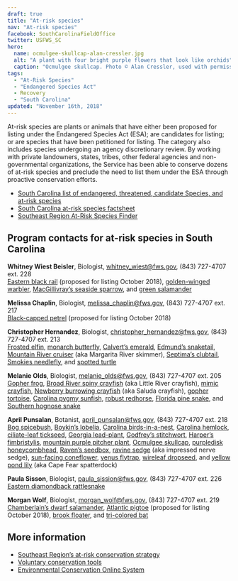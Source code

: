 ```yaml
---
draft: true
title: "At-risk species"
nav: "At-risk species"
facebook: SouthCarolinaFieldOffice
twitter: USFWS_SC
hero:
  name: ocmulgee-skullcap-alan-cressler.jpg
  alt: "A plant with four bright purple flowers that look like orchids"
  caption: "Ocmulgee skullcap. Photo © Alan Cressler, used with permission."
tags:
  - "At-Risk Species"
  - "Endangered Species Act"
  - Recovery
  - "South Carolina"
updated: "November 16th, 2018"
---
```


At-risk species are plants or animals that have either been proposed for listing under the Endangered Species Act (ESA); are candidates for listing; or are species that have been petitioned for listing. The category also includes species undergoing an agency discretionary review. By working with private landowners, states, tribes, other federal agencies and non-governmental organizations, the Service has been able to conserve dozens of at-risk species and preclude the need to list them under the ESA through proactive conservation efforts.

- [South Carolina list of endangered, threatened, candidate Species, and at-risk species]()
- [South Carolina at-risk species factsheet](/pdf/fact-sheet/south-carolina-esfo-at-risk-species.pdf)
- [Southeast Region At-Risk Species Finder](/finder/#/species/list)

## Program contacts for at-risk species in South Carolina

**Whitney Wiest Beisler**, Biologist, [whitney_wiest@fws.gov](mailto:whitney_wiest@fws.gov), (843) 727-4707 ext. 228  
[Eastern black rail](/wildlife/birds/eastern-black-rail) (proposed for listing October 2018), [golden-winged warbler](/pdf/fact-sheet/golden-winged-warbler.pdf), [MacGillivray’s seaside sparrow](/pdf/fact-sheet/macgilivrays-seaside-sparrow.pdf), and [green salamander](/pdf/fact-sheet/green-salamander.pdf)

**Melissa Chaplin**, Biologist, [melissa_chaplin@fws.gov](mailto:melissa_chaplin@fws.gov), (843) 727-4707 ext. 217  
[Black-capped petrel](/wildlife/birds/black-capped-petrel) (proposed for listing October 2018)

**Christopher Hernandez**, Biologist, [christopher_hernandez@fws.gov](mailto:christopher_hernandez@fws.gov), (843) 727-4707 ext. 213  
[Frosted elfin](/pdf/fact-sheet/frosted-elfin.pdf), [monarch butterfly](/pdf/fact-sheet/monarch-butterfly.pdf), [Calvert’s emerald](/pdf/fact-sheet/calverts-emerald.pdf), [Edmund’s snaketail](/pdf/fact-sheet/edmunds-snaketail.pdf), [Mountain River cruiser](/pdf/fact-sheet/mountain-river-cruiser.pdf) (aka Margarita River skimmer), [Septima’s clubtail](/pdf/fact-sheet/septimas-clubtail.pdf), [Smokies needlefly](/pdf/fact-sheet/smokies-needlefly.pdf), and [spotted turtle](/pdf/fact-sheet/spotted-turtle.pdf)

**Melanie Olds**, Biologist, [melanie_olds@fws.gov](mailto:melanie_olds@fws.gov), (843) 727-4707 ext. 205  
[Gopher frog](/pdf/fact-sheet/carolina-gopher-frog.pdf), [Broad River spiny crayfish](/pdf/fact-sheet/broad-river-spiny-crayfish.pdf) (aka Little River crayfish), [mimic crayfish](/pdf/fact-sheet/mimic-crayfish.pdf), [Newberry burrowing crayfish](/pdf/fact-sheet/newberry-burrowing-crayfish.pdf) (aka Saluda crayfish), [gopher tortoise](https://ecos.fws.gov/ecp0/profile/speciesProfile?spcode=C044), [Carolina pygmy sunfish](/pdf/fact-sheet/carolina-pygmy-sunfish.pdf), [robust redhorse](/pdf/fact-sheet/robust-redhorse.pdf), [Florida pine snake](/pdf/fact-sheet/florida-pine-snake.pdf), and [Southern hognose snake](/pdf/fact-sheet/southern-hognose-snake.pdf)

**April Punsalan**, Botanist, [april_punsalan@fws.gov](mailto:april_punsalan@fws.gov), (843) 727-4707 ext. 218  
[Bog spicebush](/pdf/fact-sheet/bog-spicebush.pdf), [Boykin’s lobelia](/pdf/fact-sheet/boykins-lobelia.pdf), [Carolina birds-in-a-nest](/pdf/fact-sheet/carolina-birds-in-a-nest.pdf), [Carolina hemlock](/pdf/fact-sheet/carolina-hemlock.pdf), [ciliate-leaf tickseed](/pdf/fact-sheet/ciliate-leaf-tickseed.pdf), [Georgia lead-plant](/pdf/fact-sheet/georgia-lead-plant.pdf), [Godfrey’s stitchwort](/pdf/fact-sheet/godfreys-stitchwort.pdf), [Harper’s fimbristylis](/pdf/fact-sheet/harpers-fimbristylis.pdf), [mountain purple pitcher plant](/pdf/fact-sheet/mountain-purple-pitcher-plant.pdf), [Ocmulgee skullcap](/pdf/fact-sheet/ocmulgee-skullcap.pdf), [purpledisk honeycombhead](/pdf/fact-sheet/purpledisk-honeycombhead.pdf), [Raven’s seedbox](/pdf/fact-sheet/ravens-seedbox.pdf), [ravine sedge](/pdf/fact-sheet/impressed-nerve-sedge.pdf) (aka impressed nerve sedge), [sun-facing coneflower](/pdf/fact-sheet/sun-facing-coneflower.pdf), [venus flytrap](/wildlife/plants/venus-flytrap), [wireleaf dropseed](/pdf/fact-sheet/wireleaf-dropseed.pdf), and [yellow pond lily](/pdf/fact-sheet/cape-fear-spatterdock.pdf) (aka Cape Fear spatterdock)

**Paula Sisson**, Biologist, [paula_sission@fws.gov](mailto:paula_sission@fws.gov), (843) 727-4707 ext. 226  
[Eastern diamondback rattlesnake](/pdf/fact-sheet/eastern-diamondback-rattlesnake.pdf)

**Morgan Wolf**, Biologist, [morgan_wolf@fws.gov](mailto:morgan_wolf@fws.gov), (843) 727-4707 ext. 219  
[Chamberlain’s dwarf salamander](), [Atlantic pigtoe](/wildlife/mussels/atlantic-pigtoe) (proposed for listing October 2018), [brook floater](/pdf/fact-sheet/brook-floater.pdf), and [tri-colored bat](/pdf/fact-sheet/tri-colored-bat.pdf)

## More information

- [Southeast Region’s at-risk conservation strategy](/pdf/fact-sheet/at-risk-species-overview.pdf)
- [Voluntary conservation tools](/endangered-species-act/voluntary-conservation-tools/)
- [Environmental Conservation Online System](https://ecos.fws.gov/ecp/)
